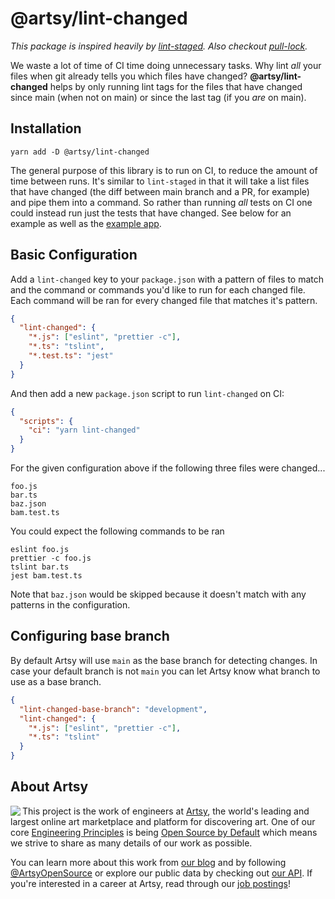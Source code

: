 # @artsy/lint-changed

_This package is inspired heavily by [lint-staged](https://github.com/okonet/lint-staged#readme). Also checkout [pull-lock](https://github.com/orta/pull-lock)._

We waste a lot of time of CI time doing unnecessary tasks. Why lint _all_ your files when git already tells you which files have changed? **@artsy/lint-changed** helps by only running lint tags for the files that have changed since main (when not on main) or since the last tag (if you _are_ on main).

## Installation

```
yarn add -D @artsy/lint-changed
```

The general purpose of this library is to run on CI, to reduce the amount of time between runs. It's similar to `lint-staged` in that it will take a list files that have changed (the diff between main branch and a PR, for example) and pipe them into a command. So rather than running _all_ tests on CI one could instead run just the tests that have changed. See below for an example as well as the [example app](/example).

## Basic Configuration

Add a `lint-changed` key to your `package.json` with a pattern of files to match and the command or commands you'd like to run for each changed file. Each command will be ran for every changed file that matches it's pattern.

```json
{
  "lint-changed": {
    "*.js": ["eslint", "prettier -c"],
    "*.ts": "tslint",
    "*.test.ts": "jest" 
  }
}
```

And then add a new `package.json` script to run `lint-changed` on CI:

```json
{
  "scripts": {
    "ci": "yarn lint-changed"
  }
}
```

For the given configuration above if the following three files were changed...

```
foo.js
bar.ts
baz.json
bam.test.ts
```

You could expect the following commands to be ran

```
eslint foo.js
prettier -c foo.js
tslint bar.ts
jest bam.test.ts
```

Note that `baz.json` would be skipped because it doesn't match with any patterns in the configuration.

## Configuring base branch

By default Artsy will use `main` as the base branch for detecting changes. In case your default branch is not `main` you can let
Artsy know what branch to use as a base branch.

```json
{
  "lint-changed-base-branch": "development",
  "lint-changed": {
    "*.js": ["eslint", "prettier -c"],
    "*.ts": "tslint"
  }
}

```

## About Artsy

<a href="https://www.artsy.net/">
  <img align="left" src="https://avatars2.githubusercontent.com/u/546231?s=200&v=4"/>
</a>

This project is the work of engineers at [Artsy][footer_website], the world's
leading and largest online art marketplace and platform for discovering art.
One of our core [Engineering Principles][footer_principles] is being [Open
Source by Default][footer_open] which means we strive to share as many details
of our work as possible.

You can learn more about this work from [our blog][footer_blog] and by following
[@ArtsyOpenSource][footer_twitter] or explore our public data by checking out
[our API][footer_api]. If you're interested in a career at Artsy, read through
our [job postings][footer_jobs]!

[footer_website]: https://www.artsy.net/
[footer_principles]: https://github.com/artsy/README/blob/main/culture/engineering-principles.md
[footer_open]: https://github.com/artsy/README/blob/main/culture/engineering-principles.md#open-source-by-default
[footer_blog]: https://artsy.github.io/
[footer_twitter]: https://twitter.com/ArtsyOpenSource
[footer_api]: https://developers.artsy.net/
[footer_jobs]: https://www.artsy.net/jobs
